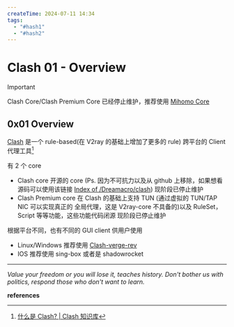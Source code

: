 ```yaml
---
createTime: 2024-07-11 14:34
tags:
  - "#hash1"
  - "#hash2"
---
```


# Clash 01 - Overview

> [!important] 
> Clash Core/Clash Premium Core 已经停止维护，推荐使用 [Mihomo Core](https://wiki.metacubex.one/config/)

## 0x01 Overview

[Clash](https://clash.wiki/) 是一个 rule-based(在 V2ray 的基础上增加了更多的 rule) 跨平台的 Client 代理工具[^1]

有 2 个 core

- Clash core
	开源的 core (Ps. 因为不可抗力以及从 github 上移除，如果想看源码可以使用该链接 [Index of /Dreamacro/clash](https://opensource.clash.wiki/Dreamacro/clash))
	现阶段已停止维护
- Clash Premium core
	在 Clash 的基础上支持 TUN (通过虚拟的 TUN/TAP NIC 可以实现真正的 全局代理，这是 V2ray-core 不具备的)以及 RuleSet，Script 等等功能，这些功能代码闭源
	现阶段已停止维护

根据平台不同，也有不同的 GUI client 供用户使用
- Linux/Windows 推荐使用 [Clash-verge-rev](https://github.com/clash-verge-rev/clash-verge-rev)
- IOS 推荐使用 sing-box 或者是 shadowrocket

---
*Value your freedom or you will lose it, teaches history. Don't bother us with politics, respond those who don't want to learn.*

**references**

[^1]:[什么是 Clash? | Clash 知识库](https://clash.wiki/)